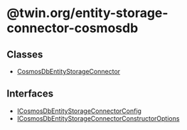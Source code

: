 # @twin.org/entity-storage-connector-cosmosdb

## Classes

- [CosmosDbEntityStorageConnector](classes/CosmosDbEntityStorageConnector.md)

## Interfaces

- [ICosmosDbEntityStorageConnectorConfig](interfaces/ICosmosDbEntityStorageConnectorConfig.md)
- [ICosmosDbEntityStorageConnectorConstructorOptions](interfaces/ICosmosDbEntityStorageConnectorConstructorOptions.md)
